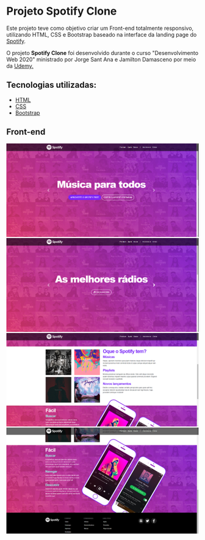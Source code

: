 
<h1>Projeto Spotify Clone</h1>

Este projeto teve como objetivo criar um Front-end totalmente responsivo, utilizando HTML, CSS e Bootstrap baseado na interface da landing page do [Spotify](https://www.spotify.com/br/).

<p>O projeto <strong>Spotify Clone</strong> foi desenvolvido durante o curso "Desenvolvimento Web 2020" ministrado por  Jorge Sant Ana e Jamilton Damasceno por meio da <a href ="https://www.udemy.com/">Udemy.<a></p>

## Tecnologias utilizadas:

  - [HTML](https://www.w3schools.com/html/default.asp)
  - [CSS](https://www.w3schools.com/css/)
  - [Bootstrap](https://getbootstrap.com.br/)

## Front-end

<img src="imagens/Captura1.PNG">
<img src="imagens/Captura2.PNG">
<img src="imagens/Captura3.PNG">
<img src="imagens/Captura4.PNG">
